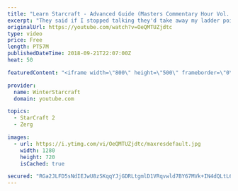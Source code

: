```yaml
---
title: "Learn Starcraft - Advanced Guide (Masters Commentary Hour Vol. 1)"
excerpt: "They said if I stopped talking they'd take away my ladder points. Next one I upload will have more terran/toss blame RNGesus."
originalUrl: https://youtube.com/watch?v=OeQMTUZjdtc
type: video
price: Free
length: PT57M
publishedDateTime: 2018-09-21T22:07:00Z
heat: 50

featuredContent: "<iframe width=\"800\" height=\"500\" frameborder=\"0\" src=\"https://www.youtube.com/embed/OeQMTUZjdtc\" allow=\"accelerometer; autoplay; encrypted-media; gyroscope; picture-in-picture\" allowfullscreen></iframe>"

provider:
  name: WinterStarcraft
  domain: youtube.com

topics:
  - StarCraft 2
  - Zerg

images:
  - url: https://i.ytimg.com/vi/OeQMTUZjdtc/maxresdefault.jpg
    width: 1280
    height: 720
    isCached: true

secured: "RGa2JLFD5sNdIEJwU8zSKqqYJjGDRLtgmlD1VRqvwld7BY67MVk+IN4dQLtL64JlBPbD1RQak45erm2I9tp0SecKKFAatrC2eJbO4LLUApQRwKQfRFvVC/9rCH0/bmbUtoiHvsG72NUT8wVqxH+zk8qSJCl7+Cd+RqLu6jCPFhL5O+A5HpCmweGWBYSEkJOcsYqft0h/9LCuPxtXLQKGE3aHaUu9NA+1BxCfLfbPd6YFicC1BKPoHYHjW0YuQ8HOhbIgQnXtJXwBwkpVFyLt6/xBFey+tZawR6brmHj7Du26V8+YmZAYrncGx5oBLber9m0CoRIjXItiyelKKik9LqdXF+m3qWNMVWBIJZb3HKLAUaOZOo3EC6q2iKdD9OcofxXDz0Dv3UreYE4frtm4ik5JETo6qOBPM1TGPmtoKSw=;gJu8t9BlNIMnybil5oIfJQ=="
---
```


